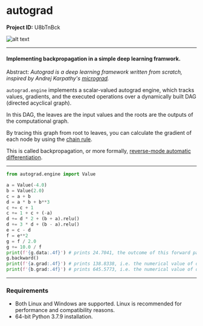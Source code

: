 # autograd

**Project ID:**  U8bTnBck

![alt text](https://github.com/epochlab/autograd/blob/main/sample.png)

--------------------------------------------------------------------

#### Implementing backpropagation in a simple deep learning framwork.
Abstract: *Autograd is a deep learning framework written from scratch, inspired by Andrej Karpathy's [micrograd](https://github.com/karpathy/micrograd).*

`autograd.engine` implements a scalar-valued autograd engine, which tracks values, gradients,
and the executed operations over a dynamically built DAG (directed acyclical graph).

In this DAG, the leaves are the input values and the roots are the outputs of the computational graph. 

By tracing this graph from root to leaves, you can calculate the gradient of each node by using the [chain rule](https://en.wikipedia.org/wiki/Chain_rule).

This is called backpropagation, or more formally, [reverse-mode automatic differentiation](https://en.wikipedia.org/wiki/Automatic_differentiation#Reverse_accumulation).

--------------------------------------------------------------------

```python
from autograd.engine import Value

a = Value(-4.0)
b = Value(2.0)
c = a + b
d = a * b + b**3
c += c + 1
c += 1 + c + (-a)
d += d * 2 + (b + a).relu()
d += 3 * d + (b - a).relu()
e = c - d
f = e**2
g = f / 2.0
g += 10.0 / f
print(f'{g.data:.4f}') # prints 24.7041, the outcome of this forward pass
g.backward()
print(f'{a.grad:.4f}') # prints 138.8338, i.e. the numerical value of dg/da
print(f'{b.grad:.4f}') # prints 645.5773, i.e. the numerical value of dg/db
```

--------------------------------------------------------------------

### Requirements
- Both Linux and Windows are supported. Linux is recommended for performance and compatibility reasons.
- 64-bit Python 3.7.9 installation.
